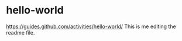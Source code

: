 # hello-world
https://guides.github.com/activities/hello-world/
This is me editing the readme file.
